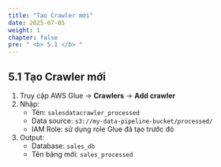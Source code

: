 ```yaml
---
title: "Tạo Crawler mới"
date: 2025-07-05
weight: 1
chapter: false
pre: " <b> 5.1 </b> "
---
```


## 5.1 Tạo Crawler mới

1. Truy cập AWS Glue → **Crawlers** → **Add crawler**
2. Nhập:
   - Tên: `salesdatacrawler_processed`
   - Data source: `s3://my-data-pipeline-bucket/processed/`
   - IAM Role: sử dụng role Glue đã tạo trước đó
3. Output:
   - Database: `sales_db`
   - Tên bảng mới: `sales_processed`
